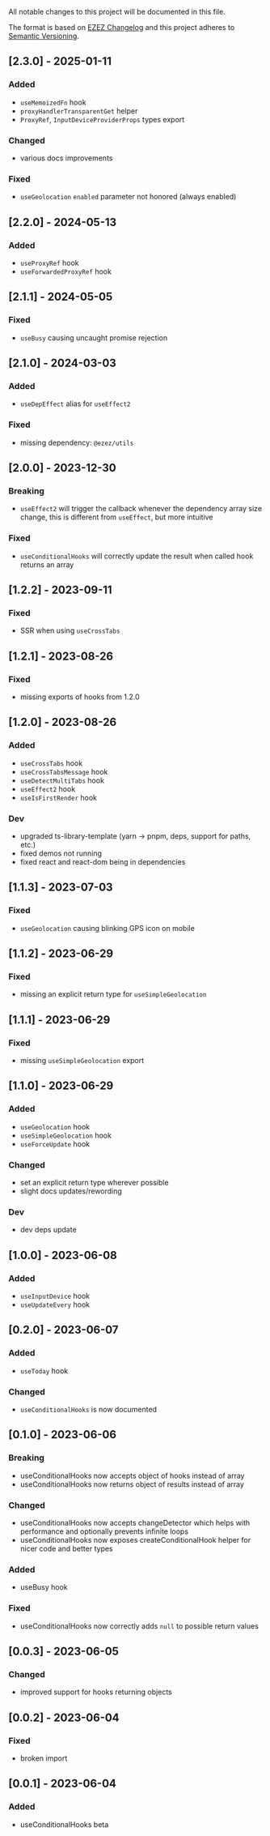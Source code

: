All notable changes to this project will be documented in this file.

The format is based on [EZEZ Changelog](https://ezez.dev/guidelines/changelog)
and this project adheres to [Semantic Versioning](http://semver.org/spec/v2.0.0.html).

## [2.3.0] - 2025-01-11
### Added
- `useMemoizedFn` hook
- `proxyHandlerTransparentGet` helper
- `ProxyRef`, `InputDeviceProviderProps` types export
### Changed
- various docs improvements
### Fixed
- `useGeolocation` `enabled` parameter not honored (always enabled)

## [2.2.0] - 2024-05-13
### Added
- `useProxyRef` hook
- `useForwardedProxyRef` hook

## [2.1.1] - 2024-05-05
### Fixed
- `useBusy` causing uncaught promise rejection

## [2.1.0] - 2024-03-03
### Added
- `useDepEffect` alias for `useEffect2`
### Fixed
- missing dependency: `@ezez/utils`

## [2.0.0] - 2023-12-30
### Breaking
- `useEffect2` will trigger the callback whenever the dependency array size change, this is different from `useEffect`,
but more intuitive
### Fixed
- `useConditionalHooks` will correctly update the result when called hook returns an array

## [1.2.2] - 2023-09-11
### Fixed
- SSR when using `useCrossTabs`

## [1.2.1] - 2023-08-26
### Fixed
- missing exports of hooks from 1.2.0

## [1.2.0] - 2023-08-26
### Added
- `useCrossTabs` hook
- `useCrossTabsMessage` hook
- `useDetectMultiTabs` hook
- `useEffect2` hook
- `useIsFirstRender` hook
### Dev
- upgraded ts-library-template (yarn -> pnpm, deps, support for paths, etc.)
- fixed demos not running
- fixed react and react-dom being in dependencies

## [1.1.3] - 2023-07-03
### Fixed
- `useGeolocation` causing blinking GPS icon on mobile

## [1.1.2] - 2023-06-29
### Fixed
- missing an explicit return type for `useSimpleGeolocation`

## [1.1.1] - 2023-06-29
### Fixed
- missing `useSimpleGeolocation` export

## [1.1.0] - 2023-06-29
### Added
- `useGeolocation` hook
- `useSimpleGeolocation` hook
- `useForceUpdate` hook
### Changed
- set an explicit return type wherever possible
- slight docs updates/rewording
### Dev
- dev deps update

## [1.0.0] - 2023-06-08
### Added
- `useInputDevice` hook
- `useUpdateEvery` hook

## [0.2.0] - 2023-06-07
### Added
- `useToday` hook
### Changed
- `useConditionalHooks` is now documented

## [0.1.0] - 2023-06-06
### Breaking
- useConditionalHooks now accepts object of hooks instead of array
- useConditionalHooks now returns object of results instead of array
### Changed
- useConditionalHooks now accepts changeDetector which helps with performance and optionally prevents infinite loops
- useConditionalHooks now exposes createConditionalHook helper for nicer code and better types
### Added
- useBusy hook
### Fixed
- useConditionalHooks now correctly adds `null` to possible return values

## [0.0.3] - 2023-06-05
### Changed
- improved support for hooks returning objects

## [0.0.2] - 2023-06-04
### Fixed
- broken import

## [0.0.1] - 2023-06-04
### Added
- useConditionalHooks beta
